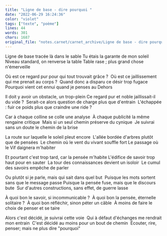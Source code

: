 ```yaml
---
title: "Ligne de base - dire pourquoi "
date: "2022-06-29 16:24:36"
color: "violet"
tags: ["texte", "poème"]
lines: 44
words: 301
chars: 1687
original_file: "notes.carnet/carnet_archive/Ligne de base - dire pourquoi .sqd"
---
```


Ligne de base tracée là dans le sable
Tu étais la garante de mon soleil 
Niveau standard, on renverse la table
Table rase ; plus grand chose n'émerveille 

Où est ce regard pur pour qui tout trouvait grâce ? 
Où est ce jaillissement qui me prenait au corps ? 
Quand donc a disparu ce désir trop fugace
Pourquoi vient cet ennui quand je penses au Dehors 

Il doit y avoir un obstacle, un trop-plein
Ce regard pur et noble jaillissait-il du vide ? 
Serait-ce alors question de charge plus que d'entrain 
L'échappée : fuir ce poids plus que craindre une ride ? 

Car à chaque colline se colle une analyse 
À chaque publicité la même rengaine critique 
Mais si un seul chemin préserve du cynique 
Je suivrai sans un doute le chemin de la brise 

La route sur laquelle le soleil pleut encore 
L'allée bordée d'arbres plutôt que de pensées 
Le chemin où le vent du vivant souffle fort
Le passage où le Vif daignera m'habiter 

Et pourtant c'est trop tard, car la pensée m'habite
L'édifice de savoir trop haut pour en sauter 
La tour des connaissances devient un isoloir 
Le cumul des savoirs empêche de parler 

Ou plutôt si je parle, mais qui sait dans quel but 
Puisque les mots sortent sans que le message passe
Puisque la pensée fuse, mais que le discours bute 
Sur d'autres constructions, sans effet, de guerre lasse

À quoi bon le savoir, si incommunicable ? 
À quoi bon la pensée, éternelle solitaire ? 
À quoi bon réfléchir, sinon péter un câble 
À moins de faire le choix de penser et se taire

Alors c'est décidé, je suivrai cette voie 
Qui à défaut d'échanges me rendrait mon entrain 
C'est décidé au moins pour un bout de chemin 
Écouter, rire, penser; mais ne plus dire "pourquoi"